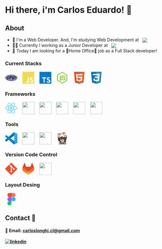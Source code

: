 
# Hi there, i'm Carlos Eduardo! 👋
## About
- 🚀 I'm a Web Developer. And, I'm studying Web Development at &nbsp; [<img align="center" height="auto" width="150" src="https://www.rocketseat.com.br/assets/logos/rocketseat.svg"/>](https://www.rocketseat.com.br/)
- 👨‍💻 Currently I working as a Junior Developer at &nbsp; [<img align="center" height="20" width="auto" src="https://www.digitalone.com.br/images/agencia-de-marketing-digital-one.png"/>](https://www.digitalone.com.br/)
- 🔭 Today I am looking for a 🏡Home Office🏡 job as a Full Stack developer!

### Current Stacks
<div style="display: inline_block">
  <img align="center" height="40" width="40" src="https://raw.githubusercontent.com/devicons/devicon/master/icons/php/php-original.svg">
  &nbsp;&nbsp;
  <img align="center" height="40" width="40" src="https://raw.githubusercontent.com/devicons/devicon/master/icons/javascript/javascript-plain.svg">
  &nbsp;&nbsp;
  <img align="center" height="40" width="40" src="https://raw.githubusercontent.com/devicons/devicon/master/icons/typescript/typescript-original.svg">
  &nbsp;&nbsp;
  <img align="center" height="40" width="40" src="https://raw.githubusercontent.com/devicons/devicon/master/icons/nodejs/nodejs-original.svg">
  &nbsp;&nbsp;
  <img align="center" height="40" width="40" src="https://raw.githubusercontent.com/devicons/devicon/master/icons/html5/html5-original.svg">
  &nbsp;&nbsp;
  <img align="center" height="40" width="40" src="https://raw.githubusercontent.com/devicons/devicon/master/icons/css3/css3-original.svg">
</div>

### Frameworks
<div style="display: inline_block">
  <img align="center" height="40" width="40" src="https://raw.githubusercontent.com/devicons/devicon/master/icons/react/react-original.svg">
  &nbsp;&nbsp;
  <img align="center" height="40" width="40" src="https://laravel.com/img/logomark.min.svg">
  &nbsp;&nbsp;
  <img align="center" height="40" width="40" src="https://avatars.githubusercontent.com/u/24939410?s=280&v=4)">
  &nbsp;&nbsp;
  <img align="center" height="40" width="40" src="https://img.icons8.com/nolan/512/express-js.png">
  &nbsp;&nbsp;
  <img align="center" height="40" width="40" src="https://img.icons8.com/color/512/tailwindcss.png">
  &nbsp;&nbsp;
  <img align="center" height="40" width="40" src="https://img.icons8.com/color/512/bootstrap.png">
</div>

### Tools
<div style="display: inline_block">
  <img align="center" height="40" width="40" src="https://raw.githubusercontent.com/devicons/devicon/master/icons/vscode/vscode-original.svg">
  &nbsp;&nbsp;
  <img align="center" height="40" width="40" src="https://seeklogo.com/images/I/insomnia-logo-A35E09EB19-seeklogo.com.png">
  &nbsp;&nbsp;
  <img align="center" height="40" width="40" src="https://avatars.githubusercontent.com/u/6078720?s=200&v=4">
  &nbsp;&nbsp;
  <img align="center" height="40" width="40" src="https://raw.githubusercontent.com/devicons/devicon/master/icons/composer/composer-original.svg">
</div>

### Version Code Control
<div style="display: inline_block">
  <img align="center" height="40" width="40" margin="20px" src="https://raw.githubusercontent.com/devicons/devicon/master/icons/git/git-plain.svg">
  &nbsp;&nbsp;
  <img align="center" height="40" width="40" src="https://raw.githubusercontent.com/devicons/devicon/master/icons/gitlab/gitlab-original.svg">
  &nbsp;&nbsp;
  <img align="center" height="40" width="40" src="https://github.githubassets.com/images/modules/logos_page/GitHub-Mark.png">
</div>


### Layout Desing  
<img align="center" height="40" width="40" src="https://raw.githubusercontent.com/devicons/devicon/master/icons/figma/figma-original.svg">
&nbsp;&nbsp;

## Contact 💼 
#### 📧 Email: [carloslonghi.cl@gmail.com](carloslonghi.cl@gmail.com)
#### [![linkedin](https://img.shields.io/badge/linkedin-0A66C2?style=for-the-badge&logo=linkedin&logoColor=white)](https://www.linkedin.com/in/carlos-longhi-23b136164/)


